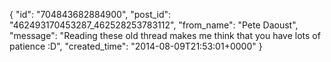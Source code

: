  {
   "id": "704843682884900",
   "post_id": "462493170453287_462528253783112",
   "from_name": "Pete Daoust",
   "message": "Reading these old thread makes me think that you have lots of patience :D",
   "created_time": "2014-08-09T21:53:01+0000"
 }

